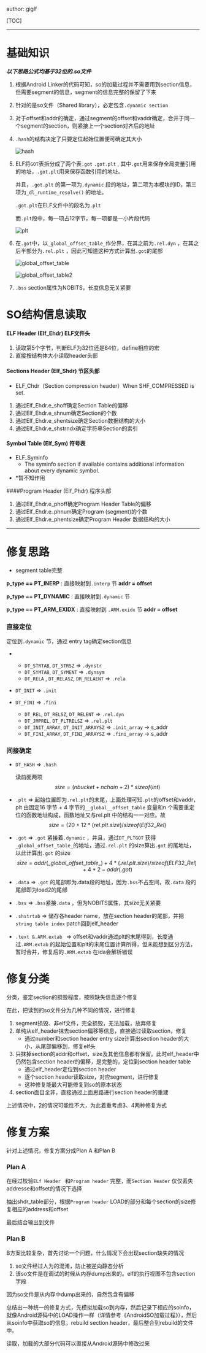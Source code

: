 author: giglf

[TOC]

---

# 基础知识

***以下思路公式均基于32位的.so文件***

1. 根据Android Linker的代码可知，so的加载过程并不需要用到section信息，但需要segment的信息，segment的信息完整的保留了下来

2. 针对的是so文件（Shared library），必定包含`.dynamic section` 

3. 对于offset和addr的确定，通过segment的offset和vaddr确定，合并于同一个segment的section，则紧接上一个section对齐后的地址

4. `.hash`的结构决定了只要定位起始位置便可确定其大小

   ![hash](./symbol_hash_table.png)

5. ELF将`GOT`表拆分成了两个表`.got` `.got.plt` , 其中`.got`用来保存全局变量引用的地址，`.got.plt`用来保存函数引用的地址。

   并且，`.got.plt` 的第一项为`.dynamic` 段的地址，第二项为本模块的ID，第三项为`_dl_runtime_resolve()` 的地址。

   `.got.plt`在ELF文件中的段名为`.plt`

   而`.plt`段中，每一项占12字节，每一项都是一小片段代码

   ![plt](./plt.jpg)

6. 在`.got`中，以`_global_offset_table_`作分界，在其之前为`.rel.dyn` ，在其之后半部分为`.rel.plt` ，因此可知道这种方式计算出`.got`的尾部

   ![global_offset_table](global_offset_table.png)

   ![global_offset_table2](global_offset_table2.png)

7. `.bss` section属性为NOBITS，长度信息无关紧要



# SO结构信息读取

#### ELF Header (Elf_Ehdr) ELF文件头

1. 读取第5个字节，判断ELF为32位还是64位，define相应的宏
2. 直接按结构体大小读取header头部

#### Sections Header (Elf_Shdr) 节区头部

* ELF_Chdr（Section compression header）When SHF_COMPRESSED is set.


1. 通过Elf_Ehdr.e_shoff确定Section Table的偏移
2. 通过Elf_Ehdr.e_shnum确定Section的个数
3. 通过Elf_Ehdr.e_shentsize确定Section数据结构的大小
4. 通过Elf_Ehdr.e_shstrndx确定字符串Section的索引


#### Symbol Table (Elf_Sym) 符号表

* ELF_Syminfo 
  * The syminfo section if available contains additional information about
       every dynamic symbol.
* *暂不知作用

####Program Header (Elf_Phdr) 程序头部

1. 通过Elf_Ehdr.e_phoff确定Program Header Table的偏移
2. 通过Elf_Ehdr.e_phnum确定Program (segment)的个数
3. 通过Elf_Ehdr.e_phentsize确定Program Header 数据结构的大小


---

# 修复思路

* segment table完整

**p_type == PT_INERP** : 直接映射到`.interp` 节 **addr = offset**

**p_type == PT_DYNAMIC** : 直接映射到`.dynamic` 节 

**p_type == PT_ARM_EXIDX** : 直接映射到 `.ARM.exidx` 节 **addr = offset**

### 直接定位

定位到`.dynamic` 节，通过 entry tag确定section信息

* ​

  * `DT_STRTAB`, `DT_STRSZ` => `.dynstr`	
  * `DT_SYMTAB`, `DT_SYMENT` => `.dynsym` 
  * `DT_RELA` , `DT_RELASZ`, `DR_RELAENT` => `.rela`

* `DT_INIT` => `.init`

* `DT_FINI` => `.fini`

  * `DT_REL`, `DT_RELSZ`, `DT_RELENT` => `.rel.dyn` 
  * `DT_JMPREL`, `DT_PLTRELSZ` => `.rel.plt`
  * `DT_INIT_ARRAY`, `DT_INIT_ARRAYSZ` => `.init_array` -> s_addr
  * `DT_FINI_ARRAY`, `DT_FINI_ARRAYSZ` => `.fini_array` -> s_addr


### 间接确定

- `DT_HASH` => `.hash`

  读前面两项
  $$
  size = (nbucket + nchain + 2) * sizeof(int)
  $$

- `.plt` => 起始位置即为`.rel.plt`的末尾，上面处理可知`.plt`的offset和vaddr，plt 由固定16 字节 + 4 字节的`__global__offset_table` 变量和n 个需要重定位的函数地址构成，函数地址又与rel.plt
  中的结构一一对应。故
  $$
  size = (20 + 12 * (rel.plt.size) / sizeof(Elf32\_Rel)
  $$

- `.got` => `.got` 紧接着`.dynamic` ，并且，通过`DT_PLTGOT` 获得`_global_offset_table_`的地址，通过`.rel.plt` 的size算出`.got` 的尾地址，以此计算出`.got` 的size
  $$
  size = addr(\_global\_offset\_table\_) +4*(.rel.plt.size)/sizeof(ELF32\_Rel) + 4*2 - addr(.got)
  $$

- `.data` => `.got` 的尾部即为.data段的地址，因为`.bss`不占空间，故`.data` 段的尾部即为load2的尾部

- `.bss` => `.bss`紧接`.data` ，但为NOBITS属性，其size无关紧要

- `.shstrtab` => 储存各header name，放在section header的尾部，并把`string table index` patch回到elf_header

- `.text &.ARM.extab ` => offset和vaddr通过plt的末尾得到，长度通过`.ARM.extab` 的起始位置和plt的末尾位置计算所得，但未能想到区分方法，暂时合并，修复后的`.ARM.extab` 在ida会解析错误




# 修复分类

分类，鉴定section的损毁程度，按照缺失信息逐个修复

在此，把读到的so文件分为几种不同的情况，进行修复

1. segment损毁、非elf文件，完全损毁，无法加载，放弃修复
2. 单纯从elf_header抹去section偏移等信息，直接通过读取section，修复
   * 通过number和section header entry size计算出section header的大小，从尾部偏移到，修复elf头
3. 只抹掉section的addr和offset，size及其他信息都有保留。此时elf_header中仍然包含section header的偏移，是完整的，定位到section header table
   * 通过elf_header定位到section header
   * 逐个section header读取size，对应segment，进行修复
   * 这种修复能最大可能修复到so的原本状态
4. section面目全非，直接通过上面思路进行section header的重建

上述情况中，2的情况可能性不大，为此着重考虑3、4两种修复方式



# 修复方案

针对上述情况，修复方案分成Plan A 和Plan B

### Plan A

在经过校验`ELf Header ` 和`Program header` 完整，而`Section Header` 仅仅丢失addresse和offset的情况下选择

抽出shdr_table部分，根据`Program header` LOAD的部分和每个section的size修复相应的address和offset

最后结合输出到文件

### Plan B

B方案比较复杂，首先讨论一个问题，什么情况下会出现section缺失的情况

1. so文件经过人为的混淆，防止被逆向静态分析
2. 该so文件是在调试的时候从内存dump出来的。elf的执行视图不包含section字段

因为so文件是从内存中dump出来的，自然包含有偏移

总结出一种统一的修复方式，先模拟加载so到内存，然后记录下相应的soinfo，就像Android源码中的LOAD操作一样（详情参考《AndroidSO加载过程》），然后从soinfo中获取so的信息，rebuild section header，最后整合到rebuild的文件中。



读取，加载的大部分代码可以直接从Android源码中修改过来